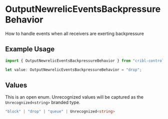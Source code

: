 # OutputNewrelicEventsBackpressureBehavior

How to handle events when all receivers are exerting backpressure

## Example Usage

```typescript
import { OutputNewrelicEventsBackpressureBehavior } from "cribl-control-plane/models";

let value: OutputNewrelicEventsBackpressureBehavior = "drop";
```

## Values

This is an open enum. Unrecognized values will be captured as the `Unrecognized<string>` branded type.

```typescript
"block" | "drop" | "queue" | Unrecognized<string>
```